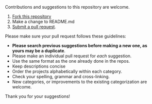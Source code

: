 Contributions and suggestions to this repository are welcome.

1. [Fork this repository](https://help.github.com/articles/fork-a-repo/)
2. Make a change to README.md
3. [Submit a pull request](https://help.github.com/articles/creating-a-pull-request/).

Please make sure your pull request follows these guidelines:

- **Please search previous suggestions before making a new one, as yours may be a duplicate**.
- Please make an individual pull request for *each* suggestion.
- Use the same format as the one already done in the repos.
- Keep descriptions concise
- Order the projects alphabetically within each category.
- Check your spelling, grammar and cross-linking.
- New categories, or improvements to the existing categorization are welcome.


Thank you for your suggestions!

